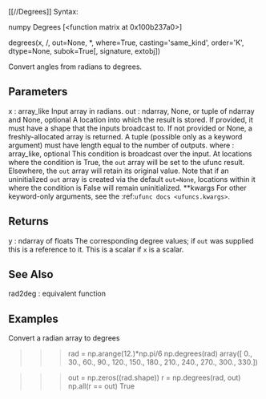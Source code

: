 [[//Degrees]]
Syntax:

  numpy Degrees [<function matrix at 0x100b237a0>]

degrees(x, /, out=None, *, where=True, casting='same_kind', order='K', dtype=None, subok=True[, signature, extobj])

Convert angles from radians to degrees.

Parameters
----------
x : array_like
    Input array in radians.
out : ndarray, None, or tuple of ndarray and None, optional
    A location into which the result is stored. If provided, it must have
    a shape that the inputs broadcast to. If not provided or None,
    a freshly-allocated array is returned. A tuple (possible only as a
    keyword argument) must have length equal to the number of outputs.
where : array_like, optional
    This condition is broadcast over the input. At locations where the
    condition is True, the `out` array will be set to the ufunc result.
    Elsewhere, the `out` array will retain its original value.
    Note that if an uninitialized `out` array is created via the default
    ``out=None``, locations within it where the condition is False will
    remain uninitialized.
**kwargs
    For other keyword-only arguments, see the
    :ref:`ufunc docs <ufuncs.kwargs>`.

Returns
-------
y : ndarray of floats
    The corresponding degree values; if `out` was supplied this is a
    reference to it.
    This is a scalar if `x` is a scalar.

See Also
--------
rad2deg : equivalent function

Examples
--------
Convert a radian array to degrees

>>> rad = np.arange(12.)*np.pi/6
>>> np.degrees(rad)
array([   0.,   30.,   60.,   90.,  120.,  150.,  180.,  210.,  240.,
        270.,  300.,  330.])

>>> out = np.zeros((rad.shape))
>>> r = np.degrees(rad, out)
>>> np.all(r == out)
True